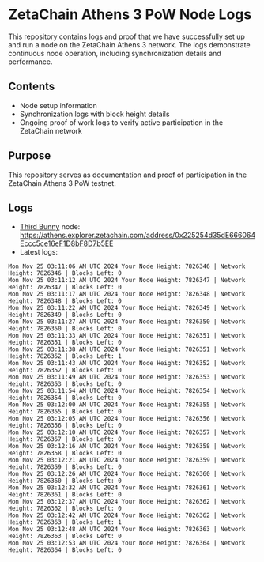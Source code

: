 # ZetaChain Athens 3 PoW Node Logs
This repository contains logs and proof that we have successfully set up and run a node on the ZetaChain Athens 3 network. The logs demonstrate continuous node operation, including synchronization details and performance.

## Contents
- Node setup information
- Synchronization logs with block height details
- Ongoing proof of work logs to verify active participation in the ZetaChain network

## Purpose
This repository serves as documentation and proof of participation in the ZetaChain Athens 3 PoW testnet.

## Logs

- [Third Bunny](https://thirdbunny.xyz/) node: https://athens.explorer.zetachain.com/address/0x225254d35dE666064Eccc5ce16eF1D8bF8D7b5EE
- Latest logs:
```
Mon Nov 25 03:11:06 AM UTC 2024 Your Node Height: 7826346 | Network Height: 7826346 | Blocks Left: 0
Mon Nov 25 03:11:12 AM UTC 2024 Your Node Height: 7826347 | Network Height: 7826347 | Blocks Left: 0
Mon Nov 25 03:11:17 AM UTC 2024 Your Node Height: 7826348 | Network Height: 7826348 | Blocks Left: 0
Mon Nov 25 03:11:22 AM UTC 2024 Your Node Height: 7826349 | Network Height: 7826349 | Blocks Left: 0
Mon Nov 25 03:11:27 AM UTC 2024 Your Node Height: 7826350 | Network Height: 7826350 | Blocks Left: 0
Mon Nov 25 03:11:33 AM UTC 2024 Your Node Height: 7826351 | Network Height: 7826351 | Blocks Left: 0
Mon Nov 25 03:11:38 AM UTC 2024 Your Node Height: 7826351 | Network Height: 7826352 | Blocks Left: 1
Mon Nov 25 03:11:43 AM UTC 2024 Your Node Height: 7826352 | Network Height: 7826352 | Blocks Left: 0
Mon Nov 25 03:11:49 AM UTC 2024 Your Node Height: 7826353 | Network Height: 7826353 | Blocks Left: 0
Mon Nov 25 03:11:54 AM UTC 2024 Your Node Height: 7826354 | Network Height: 7826354 | Blocks Left: 0
Mon Nov 25 03:12:00 AM UTC 2024 Your Node Height: 7826355 | Network Height: 7826355 | Blocks Left: 0
Mon Nov 25 03:12:05 AM UTC 2024 Your Node Height: 7826356 | Network Height: 7826356 | Blocks Left: 0
Mon Nov 25 03:12:10 AM UTC 2024 Your Node Height: 7826357 | Network Height: 7826357 | Blocks Left: 0
Mon Nov 25 03:12:16 AM UTC 2024 Your Node Height: 7826358 | Network Height: 7826358 | Blocks Left: 0
Mon Nov 25 03:12:21 AM UTC 2024 Your Node Height: 7826359 | Network Height: 7826359 | Blocks Left: 0
Mon Nov 25 03:12:26 AM UTC 2024 Your Node Height: 7826360 | Network Height: 7826360 | Blocks Left: 0
Mon Nov 25 03:12:32 AM UTC 2024 Your Node Height: 7826361 | Network Height: 7826361 | Blocks Left: 0
Mon Nov 25 03:12:37 AM UTC 2024 Your Node Height: 7826362 | Network Height: 7826362 | Blocks Left: 0
Mon Nov 25 03:12:42 AM UTC 2024 Your Node Height: 7826362 | Network Height: 7826363 | Blocks Left: 1
Mon Nov 25 03:12:48 AM UTC 2024 Your Node Height: 7826363 | Network Height: 7826363 | Blocks Left: 0
Mon Nov 25 03:12:53 AM UTC 2024 Your Node Height: 7826364 | Network Height: 7826364 | Blocks Left: 0
```
